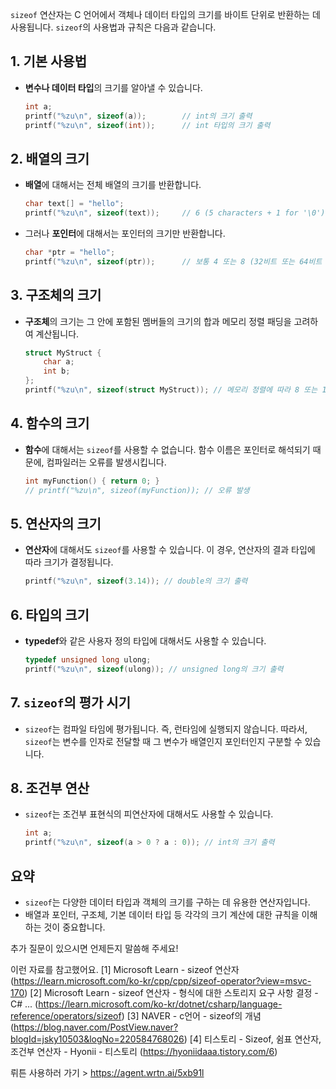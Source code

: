 
`sizeof` 연산자는 C 언어에서 객체나 데이터 타입의 크기를 바이트 단위로 반환하는 데 사용됩니다. `sizeof`의 사용법과 규칙은 다음과 같습니다.

## 1. 기본 사용법

- **변수나 데이터 타입**의 크기를 알아낼 수 있습니다.
  
  ```c
  int a;
  printf("%zu\n", sizeof(a));        // int의 크기 출력
  printf("%zu\n", sizeof(int));      // int 타입의 크기 출력
  ```

## 2. 배열의 크기

- **배열**에 대해서는 전체 배열의 크기를 반환합니다.
  
  ```c
  char text[] = "hello";
  printf("%zu\n", sizeof(text));     // 6 (5 characters + 1 for '\0')
  ```

- 그러나 **포인터**에 대해서는 포인터의 크기만 반환합니다.
  
  ```c
  char *ptr = "hello";
  printf("%zu\n", sizeof(ptr));      // 보통 4 또는 8 (32비트 또는 64비트 시스템에서의 포인터 크기)
  ```

## 3. 구조체의 크기

- **구조체**의 크기는 그 안에 포함된 멤버들의 크기의 합과 메모리 정렬 패딩을 고려하여 계산됩니다.

  ```c
  struct MyStruct {
      char a;
      int b;
  };
  printf("%zu\n", sizeof(struct MyStruct)); // 메모리 정렬에 따라 8 또는 12 반환
  ```

## 4. 함수의 크기

- **함수**에 대해서는 `sizeof`를 사용할 수 없습니다. 함수 이름은 포인터로 해석되기 때문에, 컴파일러는 오류를 발생시킵니다.

  ```c
  int myFunction() { return 0; }
  // printf("%zu\n", sizeof(myFunction)); // 오류 발생
  ```

## 5. 연산자의 크기

- **연산자**에 대해서도 `sizeof`를 사용할 수 있습니다. 이 경우, 연산자의 결과 타입에 따라 크기가 결정됩니다.

  ```c
  printf("%zu\n", sizeof(3.14)); // double의 크기 출력
  ```

## 6. 타입의 크기

- **typedef**와 같은 사용자 정의 타입에 대해서도 사용할 수 있습니다.

  ```c
  typedef unsigned long ulong;
  printf("%zu\n", sizeof(ulong)); // unsigned long의 크기 출력
  ```

## 7. `sizeof`의 평가 시기

- `sizeof`는 컴파일 타임에 평가됩니다. 즉, 런타임에 실행되지 않습니다. 따라서, `sizeof`는 변수를 인자로 전달할 때 그 변수가 배열인지 포인터인지 구분할 수 있습니다.

## 8. 조건부 연산

- `sizeof`는 조건부 표현식의 피연산자에 대해서도 사용할 수 있습니다.

  ```c
  int a;
  printf("%zu\n", sizeof(a > 0 ? a : 0)); // int의 크기 출력
  ```

## 요약

- `sizeof`는 다양한 데이터 타입과 객체의 크기를 구하는 데 유용한 연산자입니다.
- 배열과 포인터, 구조체, 기본 데이터 타입 등 각각의 크기 계산에 대한 규칙을 이해하는 것이 중요합니다.

추가 질문이 있으시면 언제든지 말씀해 주세요! 

이런 자료를 참고했어요.
[1] Microsoft Learn - sizeof 연산자 (https://learn.microsoft.com/ko-kr/cpp/cpp/sizeof-operator?view=msvc-170)
[2] Microsoft Learn - sizeof 연산자 - 형식에 대한 스토리지 요구 사항 결정 - C# ... (https://learn.microsoft.com/ko-kr/dotnet/csharp/language-reference/operators/sizeof)
[3] NAVER - c언어 - sizeof의 개념 (https://blog.naver.com/PostView.naver?blogId=jsky10503&logNo=220584768026)
[4] 티스토리 - Sizeof, 쉼표 연산자, 조건부 연산자 - Hyonii - 티스토리 (https://hyoniidaaa.tistory.com/6) 

뤼튼 사용하러 가기 > https://agent.wrtn.ai/5xb91l
